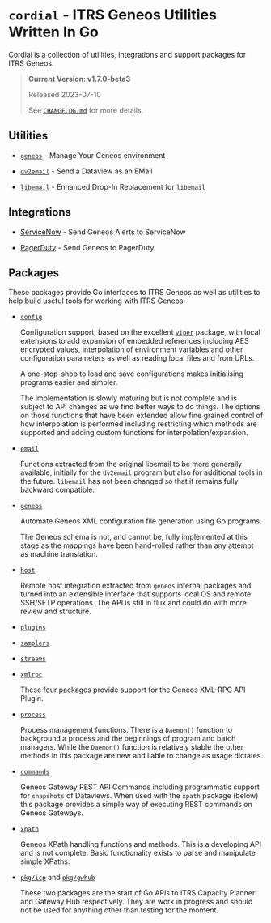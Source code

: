 # `cordial` - ITRS Geneos Utilities Written In Go

Cordial is a collection of utilities, integrations and support packages for
ITRS Geneos.

> **Current Version: v1.7.0-beta3**
>
> Released 2023-07-10
>
> See [`CHANGELOG.md`](CHANGELOG.md) for more details.

## Utilities

* [`geneos`](tools/geneos/) - Manage Your Geneos environment

* [`dv2email`](tools/dv2email) - Send a Dataview as an EMail

* [`libemail`](libraries/libemail/) - Enhanced Drop-In Replacement for `libemail`

## Integrations

* [ServiceNow](integrations/servicenow/) - Send Geneos
  Alerts to ServiceNow

* [PagerDuty](integrations/pagerduty/) - Send Geneos to PagerDuty

## Packages

These packages provide Go interfaces to ITRS Geneos as well as utilities to help build useful tools for working with ITRS Geneos.

* [`config`](pkg/config/README.md)

  Configuration support, based on the excellent [`viper`](https://pkg.go.dev/github.com/spf13/viper) package, with local extensions to add expansion of embedded references including AES encrypted values, interpolation of environment variables and other configuration parameters as well as reading local files and from URLs.

  A one-stop-shop to load and save configurations makes initialising programs easier and simpler.

  The implementation is slowly maturing but is not complete and is subject to API changes as we find better ways to do things. The options on those functions that have been extended allow fine grained control of how interpolation is performed including restricting which methods are supported and adding custom functions for interpolation/expansion.

* [`email`](pkg/email/README.md)

  Functions extracted from the original libemail to be more generally available, initially for the `dv2email` program but also for additional tools in the future. `libemail` has not been changed so that it remains fully backward compatible.

* [`geneos`](pkg/geneos/README.md)

  Automate Geneos XML configuration file generation using Go programs.
  
  The Geneos schema is not, and cannot be, fully implemented at this stage as the mappings have been hand-rolled rather than any attempt as machine translation.

* [`host`](pkg/host/README.md)

  Remote host integration extracted from `geneos` internal packages and turned into an extensible interface that supports local OS and remote SSH/SFTP operations. The API is still in flux and could do with more review and structure.

* [`plugins`](pkg/plugins/README.md)
* [`samplers`](pkg/samplers/README.md)
* [`streams`](pkg/streams/README.md)
* [`xmlrpc`](pkg/xmlrpc/README.md)

  These four packages provide support for the Geneos XML-RPC API Plugin.

* [`process`](pkg/process/README.md)

  Process management functions. There is a `Daemon()` function to background a process and the beginnings of program and batch managers. While the `Daemon()` function is relatively stable the other methods in this package are new and liable to change as usage dictates.

* [`commands`](pkg/commands/README.md)

  Geneos Gateway REST API Commands including programmatic support for `snapshots` of Dataviews. When used with the `xpath` package (below) this package provides a simple way of executing REST commands on Geneos Gateways.

* [`xpath`](pkg/xpath/README.md)

  Geneos XPath handling functions and methods. This is a developing API and is not complete. Basic functionality exists to parse and manipulate simple XPaths.

* [`pkg/icp`](pkg/icp) and [`pkg/gwhub`](pkg/gwhub)

  These two packages are the start of Go APIs to ITRS Capacity Planner and Gateway Hub respectively. They are work in progress and should not be used for anything other than testing for the moment.

